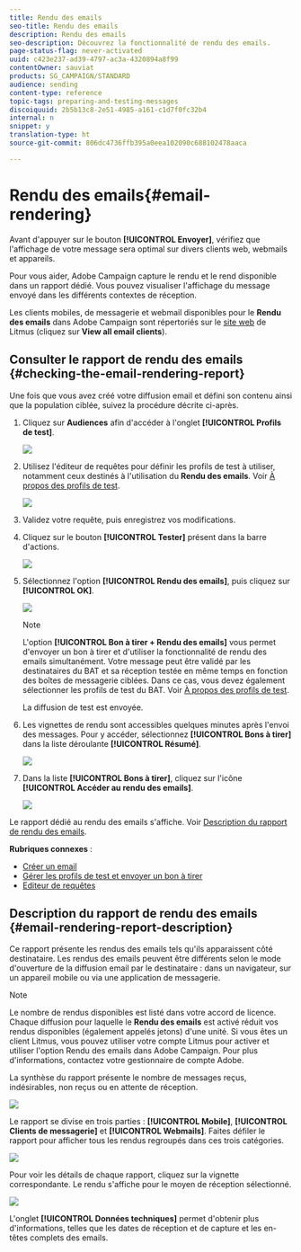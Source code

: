 ```yaml
---
title: Rendu des emails
seo-title: Rendu des emails
description: Rendu des emails
seo-description: Découvrez la fonctionnalité de rendu des emails.
page-status-flag: never-activated
uuid: c423e237-ad39-4797-ac3a-4320894a8f99
contentOwner: sauviat
products: SG_CAMPAIGN/STANDARD
audience: sending
content-type: reference
topic-tags: preparing-and-testing-messages
discoiquuid: 2b5b13c8-2e51-4985-a161-c1d7f0fc32b4
internal: n
snippet: y
translation-type: ht
source-git-commit: 806dc4736ffb395a0eea102090c688102478aaca

---
```



# Rendu des emails{#email-rendering}

Avant d'appuyer sur le bouton **[!UICONTROL Envoyer]**, vérifiez que l'affichage de votre message sera optimal sur divers clients web, webmails et appareils.

Pour vous aider, Adobe Campaign capture le rendu et le rend disponible dans un rapport dédié. Vous pouvez visualiser l'affichage du message envoyé dans les différents contextes de réception.

Les clients mobiles, de messagerie et webmail disponibles pour le **Rendu des emails** dans Adobe Campaign sont répertoriés sur le [site web](https://litmus.com/email-testing) de Litmus (cliquez sur **View all email clients**).

## Consulter le rapport de rendu des emails {#checking-the-email-rendering-report}

Une fois que vous avez créé votre diffusion email et défini son contenu ainsi que la population ciblée, suivez la procédure décrite ci-après.

1. Cliquez sur **Audiences** afin d'accéder à l'onglet **[!UICONTROL Profils de test]**.

   ![](assets/email_rendering_05.png)

1. Utilisez l'éditeur de requêtes pour définir les profils de test à utiliser, notamment ceux destinés à l'utilisation du **Rendu des emails**. Voir [À propos des profils de test](../../sending/using/managing-test-profiles-and-sending-proofs.md#about-test-profiles).

   ![](assets/email_rendering_06.png)

1. Validez votre requête, puis enregistrez vos modifications.
1. Cliquez sur le bouton **[!UICONTROL Tester]** présent dans la barre d'actions.

   ![](assets/email_rendering_07.png)

1. Sélectionnez l'option **[!UICONTROL Rendu des emails]**, puis cliquez sur **[!UICONTROL OK]**.

   ![](assets/email_rendering_08.png)

   >[!NOTE]
   >
   >L'option **[!UICONTROL Bon à tirer + Rendu des emails]** vous permet d'envoyer un bon à tirer et d'utiliser la fonctionnalité de rendu des emails simultanément. Votre message peut être validé par les destinataires du BAT et sa réception testée en même temps en fonction des boîtes de messagerie ciblées. Dans ce cas, vous devez également sélectionner les profils de test du BAT. Voir [À propos des profils de test](../../sending/using/managing-test-profiles-and-sending-proofs.md#about-test-profiles).

   La diffusion de test est envoyée.

1. Les vignettes de rendu sont accessibles quelques minutes après l'envoi des messages. Pour y accéder, sélectionnez **[!UICONTROL Bons à tirer]** dans la liste déroulante **[!UICONTROL Résumé]**.

   ![](assets/email_rendering_03.png)

1. Dans la liste **[!UICONTROL Bons à tirer]**, cliquez sur l'icône **[!UICONTROL Accéder au rendu des emails]**.

   ![](assets/email_rendering_04.png)

Le rapport dédié au rendu des emails s'affiche. Voir [Description du rapport de rendu des emails](../../sending/using/email-rendering.md#email-rendering-report-description).

**Rubriques connexes** :

* [Créer un email](../../channels/using/creating-an-email.md)
* [Gérer les profils de test et envoyer un bon à tirer](../../sending/using/managing-test-profiles-and-sending-proofs.md)
* [Editeur de requêtes](../../automating/using/editing-queries.md#about-query-editor)

## Description du rapport de rendu des emails  {#email-rendering-report-description}

Ce rapport présente les rendus des emails tels qu'ils apparaissent côté destinataire. Les rendus des emails peuvent être différents selon le mode d'ouverture de la diffusion email par le destinataire : dans un navigateur, sur un appareil mobile ou via une application de messagerie.

>[!NOTE]
>
>Le nombre de rendus disponibles est listé dans votre accord de licence. Chaque diffusion pour laquelle le **Rendu des emails** est activé réduit vos rendus disponibles (également appelés jetons) d'une unité. Si vous êtes un client Litmus, vous pouvez utiliser votre compte Litmus pour activer et utiliser l'option Rendu des emails dans Adobe Campaign. Pour plus d'informations, contactez votre gestionnaire de compte Adobe.

La synthèse du rapport présente le nombre de messages reçus, indésirables, non reçus ou en attente de réception.

![](assets/inbox_rendering_report.png)

Le rapport se divise en trois parties : **[!UICONTROL Mobile]**, **[!UICONTROL Clients de messagerie]** et **[!UICONTROL Webmails]**. Faites défiler le rapport pour afficher tous les rendus regroupés dans ces trois catégories.

![](assets/inbox_rendering_report_3.png)

Pour voir les détails de chaque rapport, cliquez sur la vignette correspondante. Le rendu s'affiche pour le moyen de réception sélectionné.

![](assets/inbox_rendering_report_2.png)

L'onglet **[!UICONTROL Données techniques]** permet d'obtenir plus d'informations, telles que les dates de réception et de capture et les en-têtes complets des emails.
